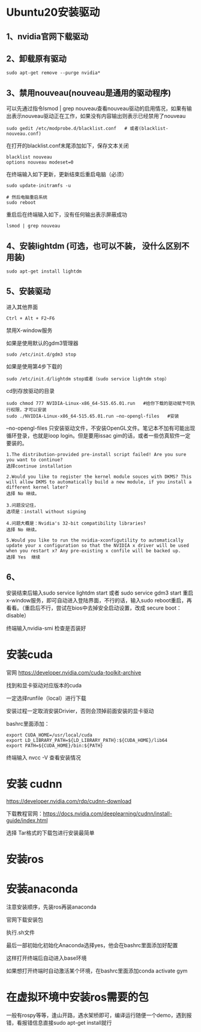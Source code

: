 # Ubuntu20安装驱动

## 1、nvidia官网下载驱动
## 2、卸载原有驱动

    sudo apt-get remove --purge nvidia*

## 3、禁用nouveau(nouveau是通用的驱动程序)
可以先通过指令lsmod | grep nouveau查看nouveau驱动的启用情况，如果有输出表示nouveau驱动正在工作，如果没有内容输出则表示已经禁用了nouveau

    sudo gedit /etc/modprobe.d/blacklist.conf   # 或者(blacklist-nouveau.conf)

在打开的blacklist.conf末尾添加如下，保存文本关闭

    blacklist nouveau
    options nouveau modeset=0

在终端输入如下更新，更新结束后重启电脑（必须）

    sudo update-initramfs -u

    # 然后电脑重启系统
    sudo reboot

重启后在终端输入如下，没有任何输出表示屏蔽成功

    lsmod | grep nouveau

## 4、安装lightdm (可选，也可以不装， 没什么区别不用装)

    sudo apt-get install lightdm

## 5、安装驱动

进入其他界面

    Ctrl + Alt + F2~F6

禁用X-window服务

如果是使用默认的gdm3管理器

    sudo /etc/init.d/gdm3 stop

如果是使用第4步下载的

    sudo /etc/init.d/lightdm stop或者（sudo service lightdm stop）

cd到存放驱动的目录

    sudo chmod 777 NVIDIA-Linux-x86_64-515.65.01.run   #给你下载的驱动赋予可执行权限，才可以安装
    sudo ./NVIDIA-Linux-x86_64-515.65.01.run –no-opengl-files   #安装

–no-opengl-files 只安装驱动文件，不安装OpenGL文件。笔记本不加有可能出现循环登录，也就是loop login。但是要用issac gim的话，或者一些仿真软件一定要装的。

    1.The distribution-provided pre-install script failed! Are you sure you want to continue?
    选择continue installation

    2.Would you like to register the kernel module souces with DKMS? This will allow DKMS to automatically build a new module, if you install a different kernel later?  
    选择 No 继续。

    3.问题没记住，
    选项是：install without signing

    4.问题大概是：Nvidia's 32-bit compatibility libraries? 
    选择 No 继续。

    5.Would you like to run the nvidia-xconfigutility to automatically update your x configuration so that the NVIDIA x driver will be used when you restart x? Any pre-existing x confile will be backed up.  
    ​​​​​​​选择 Yes  继续

## 6、

安装结束后输入sudo service lightdm start 或者 sudo service gdm3 start 重启x-window服务，即可自动进入登陆界面，不行的话，输入sudo reboot重启，再看看。（重启后不行，尝试在bios中去掉安全启动设置，改成 secure boot：disable）

终端输入nvidia-smi 检查是否装好

# 安装cuda

官网 https://developer.nvidia.com/cuda-toolkit-archive

找到和显卡驱动对应版本的cuda

一定选择runfile（local）进行下载

安装过程一定取消安装Drivier，否则会顶掉前面安装的显卡驱动

bashrc里面添加：

    export CUDA_HOME=/usr/local/cuda
    export LD_LIBRARY_PATH=${LD_LIBRARY_PATH}:${CUDA_HOME}/lib64
    export PATH=${CUDA_HOME}/bin:${PATH}

终端输入 nvcc -V 查看安装情况

# 安装 cudnn

https://developer.nvidia.com/rdp/cudnn-download

下载教程官网：https://docs.nvidia.com/deeplearning/cudnn/install-guide/index.html

选择 Tar格式的下载包进行安装最简单

# 安装ros

# 安装anaconda

注意安装顺序，先装ros再装anaconda

官网下载安装包

执行.sh文件

最后一部初始化初始化Anaconda选择yes，他会在bashrc里面添加好配置

这样打开终端后自动进入base环境

如果想打开终端时自动激活某个环境，在bashrc里面添加conda activate gym

# 在虚拟环境中安装ros需要的包
一般有rospy等等，逢山开路，遇水架桥即可，编译运行随便一个demo，遇到报错，看报错信息直接sudo apt-get install就行
